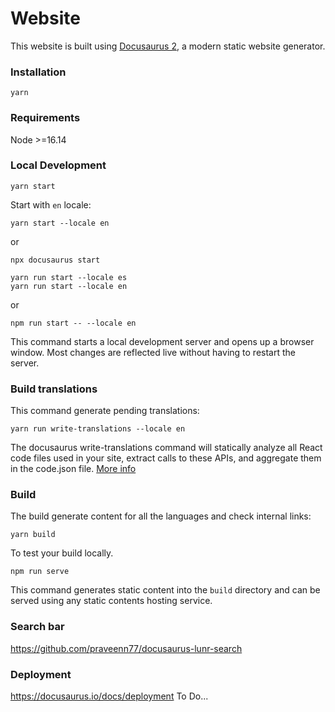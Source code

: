 # Website

This website is built using [Docusaurus 2](https://docusaurus.io/), a modern static website generator.

### Installation
```shell
yarn
```

### Requirements
Node >=16.14

### Local Development

```shell
yarn start
```

Start with `en` locale:
```shell
yarn start --locale en
```
or 

```shell
npx docusaurus start
```

```shell
yarn run start --locale es
yarn run start --locale en
```

or
```shell
npm run start -- --locale en
```

This command starts a local development server and opens up a browser window. Most changes are reflected live without having to restart the server.

### Build translations
This command generate pending translations:

```
yarn run write-translations --locale en
```

The docusaurus write-translations command will statically analyze all React code files used in your site, extract calls to these APIs, and aggregate them in the code.json file. [More info](https://docusaurus.io/docs/i18n/tutorial)

### Build
The build generate content for all the languages and check internal links:
```
yarn build
```

To test your build locally.
```shell
npm run serve
```
This command generates static content into the `build` directory and can be served using any static contents hosting service.

### Search bar
https://github.com/praveenn77/docusaurus-lunr-search

### Deployment

https://docusaurus.io/docs/deployment 
To Do...
